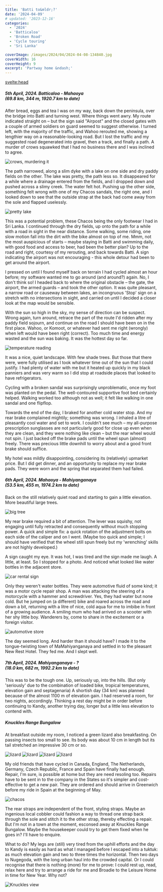 ```yaml
---
title: 'Batti to&mldr;?'
date: '2024-04-09'
# updated: '2023-12-16'
categories:
  - '2024'
  - 'Batticaloa'
  - 'Broken Road'
  - 'Cycle touring'
  - 'Sri Lanka'

coverImage: /images/2024/04/2024-04-08-134840.jpg
coverWidth: 16
coverHeight: 9
excerpt: 'Partway home &ndash;'
---
```


<script>
	import Callout from '$lib/components/Callout.svelte'
  import Img from '$lib/components/Img.svelte'
</script>

<svelte:head>

<title>2024 Sri Lanka</title>
</svelte:head>

<section class="card">
<h5>
  	5th April, 2024.
  	Batticaloa - Mahaoya<br/>
    (69.8 km, 344 m, 1920.7 km to date)
</h5>

<p>After bread, eggs and tea I was on my way, back down the peninsula, over the bridge into Batti and turning west. Where things went awry. My route indicated straight on &ndash; but the sign said "Airpost" and the closed gates with a couple of armed soldiers on guard seemed to suggest otherwise. I turned left, with the majority of the traffic, and Wahoo rerouted me, showing a lengthier way on a reasonable-looking road. But I lost the traffic and my suggested road degenerated into gravel, then a track, and finally a path. A murder of crows squawked that I had no business there and I was inclined to agree.</p>

<Img
  src="/images/2024/04/2024-04-05-102908.jpg"
  alt="crows, murdering it"
/>

<p> The path narrowed, along a slim dyke with a lake on one side and dry paddy fields on the other. The lake was pretty, the path less so. It disappeared for a while where a drainage entered from the fields, and I dropped down and pushed across a slimy creek. The water felt hot. Pushing up the other side, something felt wrong with one of my Chacos sandals, the right one, and I looked down to see that the outside strap at the back had come away from the sole and flapped uselessly.</p>

<Img
  src="/images/2024/04/2024-04-05-103012.jpg"
  alt="pretty lake"
/>

<p>This was a potential problem, these Chacos being the only footwear I had in Sri Lanka. I continued through the dry fields, up onto the path for a while with a road in sight in the near distance. Some walking, some riding, one slow motion fall into the dirt with the bike almost on top of me. Mmm, not the most auspicious of starts &ndash; maybe staying in Batti and swimming daily, with good food and access to beer, had been the better plan? Up to the road and right, courtesy of my rerouting, and back towards Batti. A sign indicating the airport was not encouraging - this whole detour had been to get around the airport. </p>

<p>I pressed on until I found myself back on terrain I had cycled almost an hour before; my software wanted me to go around (and around?) again. No, I don't think so! I headed back to where the original obstacle &ndash; the gate, the airport, the armed guards &ndash; and took the other option. It was quite pleasant, a narrow road or causeway between lakes, an incongruous 'Stop' sign on a stretch with no intersections in sight, and carried on until I decided a closer look at the map would be sensible.</p>

<p> With the sun so high in the sky, my sense of direction can be suspect. Wrong again, turn around, retrace the part of the route I'd ridden after my paddy field sojourn, and continue on the road I should have been on in the first place. Wahoo, or Komoot, or whatever had sent me right (wrongly) when left would have been right (correct). Too much time and energy wasted and the sun was baking. It was the hottest day so far.</p>

<div class="w-60">
  <Img
    src="/images/screenshots/2024-01-06-203738.png"
    alt="temperature reading"
  />
</div>

<p>It was a nice, quiet landscape. With few shade trees. But those that there were, were fully utilised as I took whatever time out of the sun that I could justify. I had plenty of water with me but it heated up quickly in my black panniers and was very warm so I did stop at roadside places that looked to have refrigerators.</p>

<p>Cycling with a broken sandal was surprisingly unproblematic, once my foot was planted on the pedal. The well-contoured supportive foot bed certainly helped. Walking worked too although not as well; it felt like walking in one sandal and one flipflop.</p>

<p>Towards the end of the day, I braked for another cold water stop. And my rear brake complained mightily; something was wrong. I inhaled a litre of pleasantly cool water and set to work. I couldn't see much &ndash; my all-purpose prescription sunglasses are not particularly good for close up even when they are clean, and they were nothing like clean &ndash; but the rear wheel would not spin. I just backed off the brake pads until the wheel spun (almost) freely. There was precious little downhill to worry about and a good front brake should suffice.</p>

<p>My hotel was mildly disappointing, considering its (relatively) upmarket price. But I did get dinner, and an opportunity to replace my rear brake pads. They were worn and the spring that separated them had failed.

</section>

<section class="card">
<h5>
    6th April, 2024.
  	Mahaoya - Mahiyanganaya<br/>
    (53.5 km, 455 m, 1974.2 km to date)
</h5>

<p>Back on the still relatively quiet road and starting to gain a little elevation. More beautiful large trees.</p>

<Img
  src="/images/2024/04/2024-04-06-104830.jpg"
  alt="big tree"
/>

<p>My rear brake required a bit of attention. The lever was squishy, not engaging until fully retracted and consequently without much stopping power. A quick and simple fix: a quick rotation of the adjustment bolts on each side of the caliper and on I went. (Maybe too quick and simple; I should have verified that the wheel still spun freely but my 'wrenching' skills are not highly developed.)</p>

<p>A sign caught my eye. It was hot, I was tired and the sign made me laugh. A little, at least. So I stopped for a photo. And noticed what looked like water bottles in the adjacent store.</p>

<div class="w-80">
  <Img
    src="/images/2024/04/2024-04-06-111856.jpg"
    alt="car rental sign"
    caption="Don't tempt me!"
  />
</div>

<p>Only they weren't water bottles. They were automotive fluid of some kind; it was a motor cycle repair shop. A man was attacking the steering of a motorcycle with a hammer and screwdriver. Yes, they had water but none cold. But he jumped on (a different) bike and roared across the road and down a bit, returning with a litre of nice, cold aqua for me to imbibe in front of a growing audience. A smiling mum who had arrived on a scooter with her shy little boy. Wanderers by, come to share in the excitement or a foreign visitor. </p>

<Img
  src="/images/2024/04/2024-04-06-104830.jpg"
  alt="automotive store"
/>

<p>The day seemed long. And harder than it should have? I made it to the tongue-twisting town of MaMahiyanganaya and settled in to the pleasant New Rest Hotel. They fed me. And I slept well.
</section>

<section class="card">
<h5>
  7th April, 2024.
  	Mahiyanganaya - ?<br/>
    (18.0 km, 682 m, 1992.2 km to date)
</h5>

<p>This was to be the tough one. Up, seriously up, into the hills. (But only 'seriously' due to the combination of loaded bike, tropical temperatures, elevation gain and septagenaria) A shortish day (34 km) was planned because of the almost 1100 m of elevation gain. I had reserved a room, for two nights, accordingly. Thinking a rest day might be in order before continuing to Kandy, another trying day, longer but a little less elevation to contend with.</p>
</section>

<section class="card">
<h5>
  Knuckles Range Bungalow
</h5>

<p>At breakfast outside my room, I noticed a green lizard also breakfasting. On passing insects too small to see. Its body was about 10 cm in length but its tail stretched an impressive 30 cm or so.</p>

<Img
  src="/images/2024/04/2024-04-08-100109.jpg"
  alt="lizard"
/>
<Img
  src="/images/2024/04/2024-04-08-103718.jpg"
  alt="lizard"
/>
<Img
  src="/images/2024/04/2024-04-08-105214.jpg"
  alt="lizard"
/>
<Img
  src="/images/2024/04/2024-04-08-134840.jpg"
  alt="lizard"
/>

<p>My old friends that have cycled in Canada, England, The Netherlands, Germany, Czech Republic, France and Spain have finally had enough. Repair, I'm sure, is possible at home but they are need resoling too. Repairs have to be sent in to the company in the States so it's simpler and cost-effective to get a new pair. They are ordered and should arrive in Greenwich before my ride in Spain at the beginning of May.</p>
<Img
  src="/images/2024/04/2024-04-08-104707.jpg"
  alt="chacos"
/>
<p>The rear straps are independent of the front, styling straps. Maybe an ingenious local cobbler could fashion a way to thread one strap back through the sole and stitch it to the other strap, thereby effecting a repair. But I'm not in a town at the moment, esconsed away at Knuckles Range Bungalow. Maybe the housekeeper could try to get them fixed when he goes in? I'll have to enquire.</p>

<p>What to do? My legs are (still) very tired from the uphill efforts and the day to Kandy is easily as hard as what I managed before I escaped into a tuktuk: as much elevation gain and two to three times the horizontal. Then two days to Nugegoda, with the long urban haul into the crowded capital. Or I could recognise that there is nothing (more) for me to prove: I could rest up, read, relax here and try to arrange a ride for me and Broadie to the Leisure Home in time for New Year. Why not?</p> 
<div class="w-80">
  <Img
    src="/images/2024/04/2024-04-08-115141.jpg"
    alt="Knuckles view"
    caption="Not such a shabby place to chill for a few days"
  />
</div>
</section>
